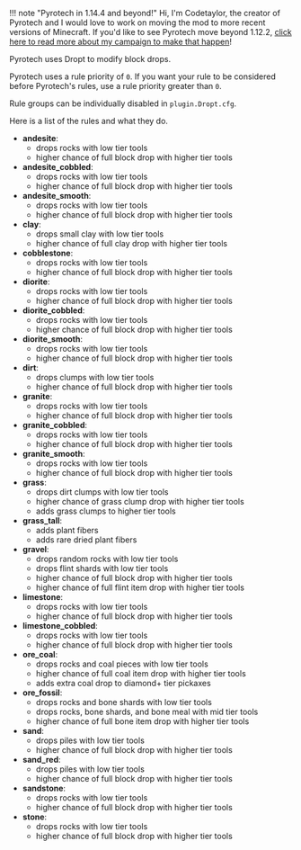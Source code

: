 !!! note "Pyrotech in 1.14.4 and beyond!"
    Hi, I'm Codetaylor, the creator of Pyrotech and I would love to work on moving the mod to more recent versions of Minecraft. If you'd like to see Pyrotech move beyond 1.12.2, [click here to read more about my campaign to make that happen](https://bit.ly/2KaxA3H)!
    
Pyrotech uses Dropt to modify block drops.

Pyrotech uses a rule priority of `0`. If you want your rule to be considered before Pyrotech's rules, use a rule priority greater than `0`.

Rule groups can be individually disabled in `plugin.Dropt.cfg`.

Here is a list of the rules and what they do.

* **andesite**:
    * drops rocks with low tier tools
    * higher chance of full block drop with higher tier tools
* **andesite_cobbled**:
    * drops rocks with low tier tools
    * higher chance of full block drop with higher tier tools
* **andesite_smooth**:
    * drops rocks with low tier tools
    * higher chance of full block drop with higher tier tools
* **clay**:
    * drops small clay with low tier tools
    * higher chance of full clay drop with higher tier tools
* **cobblestone**:
    * drops rocks with low tier tools
    * higher chance of full block drop with higher tier tools
* **diorite**:
    * drops rocks with low tier tools
    * higher chance of full block drop with higher tier tools
* **diorite_cobbled**:
    * drops rocks with low tier tools
    * higher chance of full block drop with higher tier tools
* **diorite_smooth**:
    * drops rocks with low tier tools
    * higher chance of full block drop with higher tier tools
* **dirt**:
    * drops clumps with low tier tools
    * higher chance of full block drop with higher tier tools
* **granite**:
    * drops rocks with low tier tools
    * higher chance of full block drop with higher tier tools
* **granite_cobbled**:
    * drops rocks with low tier tools
    * higher chance of full block drop with higher tier tools
* **granite_smooth**:
    * drops rocks with low tier tools
    * higher chance of full block drop with higher tier tools
* **grass**:
    * drops dirt clumps with low tier tools
    * higher chance of grass clump drop with higher tier tools
    * adds grass clumps to higher tier tools
* **grass_tall**:
    * adds plant fibers
    * adds rare dried plant fibers
* **gravel**:
    * drops random rocks with low tier tools
    * drops flint shards with low tier tools
    * higher chance of full block drop with higher tier tools
    * higher chance of full flint item drop with higher tier tools
* **limestone**:
    * drops rocks with low tier tools
    * higher chance of full block drop with higher tier tools
* **limestone_cobbled**:
    * drops rocks with low tier tools
    * higher chance of full block drop with higher tier tools
* **ore_coal**:
    * drops rocks and coal pieces with low tier tools
    * higher chance of full coal item drop with higher tier tools
    * adds extra coal drop to diamond+ tier pickaxes
* **ore_fossil**:
    * drops rocks and bone shards with low tier tools
    * drops rocks, bone shards, and bone meal with mid tier tools
    * higher chance of full bone item drop with higher tier tools
* **sand**:
    * drops piles with low tier tools
    * higher chance of full block drop with higher tier tools
* **sand_red**:
    * drops piles with low tier tools
    * higher chance of full block drop with higher tier tools
* **sandstone**:
    * drops rocks with low tier tools
    * higher chance of full block drop with higher tier tools
* **stone**:
    * drops rocks with low tier tools
    * higher chance of full block drop with higher tier tools